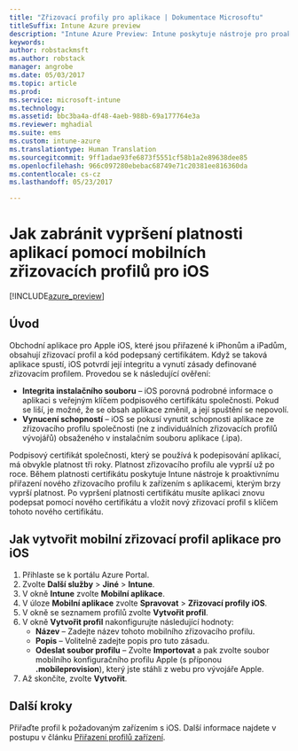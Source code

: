 ```yaml
---
title: "Zřizovací profily pro aplikace | Dokumentace Microsoftu"
titleSuffix: Intune Azure preview
description: "Intune Azure Preview: Intune poskytuje nástroje pro proaktivní přiřazení nového zřizovacího profilu k zařízením s aplikacemi, kterým brzy vyprší platnost."
keywords: 
author: robstackmsft
ms.author: robstack
manager: angrobe
ms.date: 05/03/2017
ms.topic: article
ms.prod: 
ms.service: microsoft-intune
ms.technology: 
ms.assetid: bbc3ba4a-df48-4aeb-988b-69a177764e3a
ms.reviewer: mghadial
ms.suite: ems
ms.custom: intune-azure
ms.translationtype: Human Translation
ms.sourcegitcommit: 9ff1adae93fe6873f5551cf58b1a2e89638dee85
ms.openlocfilehash: 966c097280ebebac68749e71c20381ee816360da
ms.contentlocale: cs-cz
ms.lasthandoff: 05/23/2017

---
```


# <a name="use-ios-mobile-provisioning-profiles-to-prevent-your-apps-from-expiring"></a>Jak zabránit vypršení platnosti aplikací pomocí mobilních zřizovacích profilů pro iOS

[!INCLUDE[azure_preview](./includes/azure_preview.md)]

## <a name="introduction"></a>Úvod

Obchodní aplikace pro Apple iOS, které jsou přiřazené k iPhonům a iPadům, obsahují zřizovací profil a kód podepsaný certifikátem. Když se taková aplikace spustí, iOS potvrdí její integritu a vynutí zásady definované zřizovacím profilem. Provedou se k následující ověření:

- **Integrita instalačního souboru** – iOS porovná podrobné informace o aplikaci s veřejným klíčem podpisového certifikátu společnosti. Pokud se liší, je možné, že se obsah aplikace změnil, a její spuštění se nepovolí.
- **Vynucení schopností** – iOS se pokusí vynutit schopnosti aplikace ze zřizovacího profilu společnosti (ne z individuálních zřizovacích profilů vývojářů) obsaženého v instalačním souboru aplikace (.ipa).


Podpisový certifikát společnosti, který se používá k podepisování aplikací, má obvykle platnost tři roky. Platnost zřizovacího profilu ale vyprší už po roce. Během platnosti certifikátu poskytuje Intune nástroje k proaktivnímu přiřazení nového zřizovacího profilu k zařízením s aplikacemi, kterým brzy vyprší platnost.
Po vypršení platnosti certifikátu musíte aplikaci znovu podepsat pomocí nového certifikátu a vložit nový zřizovací profil s klíčem tohoto nového certifikátu.


## <a name="how-to-create-an-ios-mobile-app-provisioning-profile"></a>Jak vytvořit mobilní zřizovací profil aplikace pro iOS

1. Přihlaste se k portálu Azure Portal.
2. Zvolte **Další služby** > **Jiné** > **Intune**.
3. V okně **Intune** zvolte **Mobilní aplikace**.
1.  V úloze **Mobilní aplikace** zvolte **Spravovat** > **Zřizovací profily iOS**.
2.  V okně se seznamem profilů zvolte **Vytvořit profil**.
3. V okně **Vytvořit profil** nakonfigurujte následující hodnoty:
    - **Název** – Zadejte název tohoto mobilního zřizovacího profilu.
    - **Popis** – Volitelně zadejte popis pro tuto zásadu.
    - **Odeslat soubor profilu** – Zvolte **Importovat** a pak zvolte soubor mobilního konfiguračního profilu Apple (s příponou **.mobileprovision**), který jste stáhli z webu pro vývojáře Apple.
4. Až skončíte, zvolte **Vytvořit**.

## <a name="next-steps"></a>Další kroky

Přiřaďte profil k požadovaným zařízením s iOS. Další informace najdete v postupu v článku [Přiřazení profilů zařízení](device-profile-assign.md).

